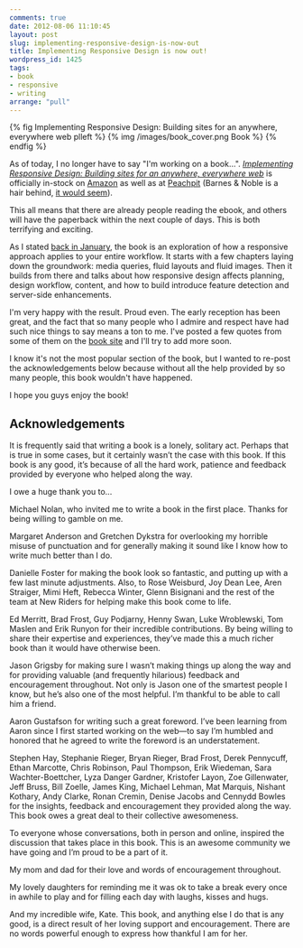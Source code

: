 ```yaml
---
comments: true
date: 2012-08-06 11:10:45
layout: post
slug: implementing-responsive-design-is-now-out
title: Implementing Responsive Design is now out!
wordpress_id: 1425
tags:
- book
- responsive
- writing
arrange: "pull"
---
```


{% fig Implementing Responsive Design: Building sites for an anywhere, everywhere web plleft %}
	{% img /images/book_cover.png Book %}
{% endfig %}

As of today, I no longer have to say "I'm working on a book…". [_Implementing Responsive Design: Building sites for an anywhere, everywhere web_](http://implementingresponsivedesign.com) is officially in-stock on [Amazon](http://www.amazon.com/Implementing-Responsive-Design-Building-everywhere/dp/0321821688/) as well as at [Peachpit](http://www.peachpit.com/store/product.aspx?isbn=0321821688) (Barnes & Noble is a hair behind, [it would seem](http://www.barnesandnoble.com/w/implementing-responsive-design-tim-kadlec/1110854574?ean=9780321821683)).

This all means that there are already people reading the ebook, and others will have the paperback within the next couple of days. This is both terrifying and exciting.

As I stated [back in January](http://timkadlec.com/2012/01/im-writing-a-book/), the book is an exploration of how a responsive approach applies to your entire workflow. It starts with a few chapters laying down the groundwork: media queries, fluid layouts and fluid images. Then it builds from there and talks about how responsive design affects planning, design workflow, content, and how to build introduce feature detection and server-side enhancements.

I'm very happy with the result. Proud even. The early reception has been great, and the fact that so many people who I admire and respect have had such nice things to say means a ton to me. I've posted a few quotes from some of them on the [book site](http://www.implementingresponsivedesign.com/#reviews) and I'll try to add more soon.

I know it's not the most popular section of the book, but I wanted to re-post the acknowledgements below because without all the help provided by so many people, this book wouldn't have happened.

I hope you guys enjoy the book!


## Acknowledgements

It is frequently said that writing a book is a lonely, solitary act. Perhaps that is true in some cases, but it certainly wasn’t the case with this book. If this book is any good, it’s because of all the hard work, patience and feedback provided by everyone who helped along the way.

I owe a huge thank you to...

Michael Nolan, who invited me to write a book in the first place. Thanks for being willing to gamble on me.

Margaret Anderson and Gretchen Dykstra for overlooking my horrible misuse of punctuation and for generally making it sound like I know how to write much better than I do.

Danielle Foster for making the book look so fantastic, and putting up with a few last minute adjustments. Also, to Rose Weisburd, Joy Dean Lee, Aren Straiger, Mimi Heft, Rebecca Winter, Glenn Bisignani and the rest of the team at New Riders for helping make this book come to life.

Ed Merritt, Brad Frost, Guy Podjarny, Henny Swan, Luke Wroblewski, Tom Maslen and Erik Runyon for their incredible contributions. By being willing to share their expertise and experiences, they’ve made this a much richer book than it would have otherwise been.

Jason Grigsby for making sure I wasn’t making things up along the way and for providing valuable (and frequently hilarious) feedback and encouragement throughout. Not only is Jason one of the smartest people I know, but he’s also one of the most helpful. I’m thankful to be able to call him a friend.

Aaron Gustafson for writing such a great foreword. I’ve been learning from Aaron since I first started working on the web—to say I’m humbled and honored that he agreed to write the foreword is an understatement.

Stephen Hay, Stephanie Rieger, Bryan Rieger, Brad Frost, Derek Pennycuff, Ethan Marcotte, Chris Robinson, Paul Thompson, Erik Wiedeman, Sara Wachter-Boettcher, Lyza Danger Gardner, Kristofer Layon, Zoe Gillenwater, Jeff Bruss, Bill Zoelle, James King, Michael Lehman, Mat Marquis, Nishant Kothary, Andy Clarke, Ronan Cremin, Denise Jacobs and Cennydd Bowles for the insights, feedback and encouragement they provided along the way. This book owes a great deal to their collective awesomeness.

To everyone whose conversations, both in person and online, inspired the discussion that takes place in this book. This is an awesome community we have going and I’m proud to be a part of it.

My mom and dad for their love and words of encouragement throughout.

My lovely daughters for reminding me it was ok to take a break every once in awhile to play and for filling each day with laughs, kisses and hugs.

And my incredible wife, Kate. This book, and anything else I do that is any good, is a direct result of her loving support and encouragement. There are no words powerful enough to express how thankful I am for her.